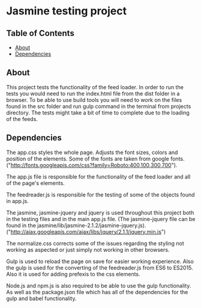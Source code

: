 # Jasmine testing project

## Table of Contents

* [About](#about)
* [Dependencies](#dependencies)


## About

This project tests the functionality of the feed loader. In order to run the tests you would need to run the index.html file from the dist folder in a browser. To be able to use build tools you will need to work on the files found in the src folder and run gulp command in the terminal from projects directory. The tests might take a bit of time to complete due to the loading of the feeds.

## Dependencies

The app.css styles the whole page. Adjusts the font sizes, colors and position of the elements.
Some of the fonts are taken from google fonts.
("http://fonts.googleapis.com/css?family=Roboto:400,100,300,700").

The app.js file is responsible for the functionality of the feed loader and all of the page's elements.

The feedreader.js is responsible for the testing of some of the objects found in app.js.

The jasmine, jasmine-jquery and jquery is used throughout this project both in the testing files and in the main app.js file.
(The jasmine-jquery file can be found in the jasmine/lib/jasmine-2.1.2/jasmine-jquery.js).
("http://ajax.googleapis.com/ajax/libs/jquery/2.1.1/jquery.min.js")

The normalize.css corrects some of the issues regarding the styling not working as aspected or just simply not working in other browsers.

Gulp is used to reload the page on save for easier working experience. Also the gulp is used for the converting of the feedreader.js from ES6 to ES2015. Also it is used for adding prefexis to the css elements.

Node.js and npm.js is also required to be able to use the gulp functionality. As well as the package.json file which has all of the dependencies for the gulp and babel functionality.